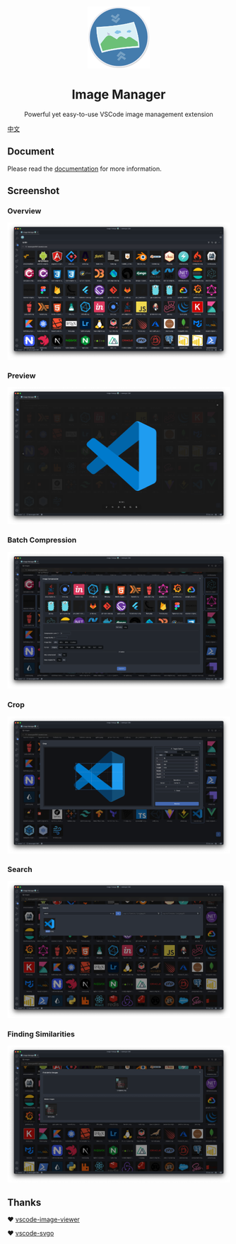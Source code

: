<p align='center'>
  <a href='https://github.com/hemengke1997/vscode-image-manager' target="_blank" rel='noopener noreferrer'>
    <img width='140' src='./assets/logo.png' alt='logo' />
  </a>
</p>

<h1 align='center'>Image Manager</h1>

<p align='center'>Powerful yet easy-to-use VSCode image management extension<p>


[中文](./README.zh.md)

## Document

Please read the [documentation](https://hemengke1997.github.io/vscode-image-manager/) for more information.

## Screenshot

### Overview

![overview](./screenshots/overview.png)


### Preview

![preview](./screenshots/preview.png)


### Batch Compression

![compression](./screenshots/compression.png)

### Crop

![crop](./screenshots/crop.png)

### Search

![search](./screenshots/search.png)

### Finding Similarities

![find-similirity](./screenshots/find-similarity.png)


## Thanks

❤️ [vscode-image-viewer](https://github.com/ZhangJian1713/vscode-image-viewer)

❤️ [vscode-svgo](https://github.com/1000ch/vscode-svgo)

